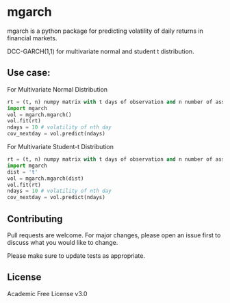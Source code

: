 # mgarch

mgarch is a python package for predicting volatility of daily returns in financial markets. 

DCC-GARCH(1,1) for multivariate normal and student t distribution.


## Use case:
For Multivariate Normal Distribution
```python
rt = (t, n) numpy matrix with t days of observation and n number of assets
import mgarch
vol = mgarch.mgarch()
vol.fit(rt)
ndays = 10 # volatility of nth day
cov_nextday = vol.predict(ndays)
```

For Multivariate Student-t Distribution
```python
rt = (t, n) numpy matrix with t days of observation and n number of assets
import mgarch
dist = 't'
vol = mgarch.mgarch(dist)
vol.fit(rt)
ndays = 10 # volatility of nth day
cov_nextday = vol.predict(ndays)
```



## Contributing
Pull requests are welcome. For major changes, please open an issue first to discuss what you would like to change.

Please make sure to update tests as appropriate.

## License
Academic Free License v3.0
